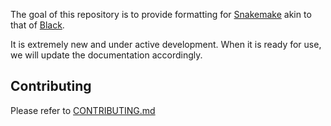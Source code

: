 The goal of this repository is to provide formatting for [Snakemake][snakemake] akin to that of [Black][black].

It is extremely new and under active development. When it is ready for use, we will update
the documentation accordingly.

## Contributing

Please refer to [CONTRIBUTING.md][contributing]


[snakemake]: https://snakemake.readthedocs.io/
[black]: https://black.readthedocs.io/en/stable/
[pyproject]: https://github.com/mbhall88/snakefmt/blob/master/pyproject.toml
[poetry]: https://python-poetry.org
[contributing]: https://github.com/mbhall88/snakefmt/blob/master/CONTRIBUTING.md